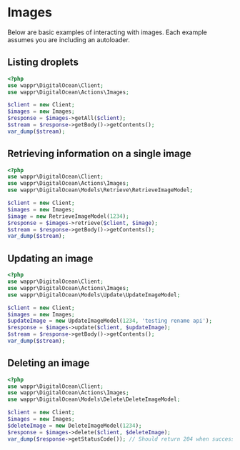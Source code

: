 # Images

Below are basic examples of interacting with images. Each example assumes you are including an autoloader.

## Listing droplets

```php
<?php
use wappr\DigitalOcean\Client;
use wappr\DigitalOcean\Actions\Images;

$client = new Client;
$images = new Images;
$response = $images->getAll($client);
$stream = $response->getBody()->getContents();
var_dump($stream);
```

## Retrieving information on a single image

```php
<?php
use wappr\DigitalOcean\Client;
use wappr\DigitalOcean\Actions\Images;
use wappr\DigitalOcean\Models\Retrieve\RetrieveImageModel;

$client = new Client;
$images = new Images;
$image = new RetrieveImageModel(1234);
$response = $images->retrieve($client, $image);
$stream = $response->getBody()->getContents();
var_dump($stream);
```

## Updating an image

```php
<?php
use wappr\DigitalOcean\Client;
use wappr\DigitalOcean\Actions\Images;
use wappr\DigitalOcean\Models\Update\UpdateImageModel;

$client = new Client;
$images = new Images;
$updateImage = new UpdateImageModel(1234, 'testing rename api');
$response = $images->update($client, $updateImage);
$stream = $response->getBody()->getContents();
var_dump($stream);
```

## Deleting an image

```php
<?php
use wappr\DigitalOcean\Client;
use wappr\DigitalOcean\Actions\Images;
use wappr\DigitalOcean\Models\Delete\DeleteImageModel;

$client = new Client;
$images = new Images;
$deleteImage = new DeleteImageModel(1234);
$response = $images->delete($client, $deleteImage);
var_dump($response->getStatusCode()); // Should return 204 when successful
```

